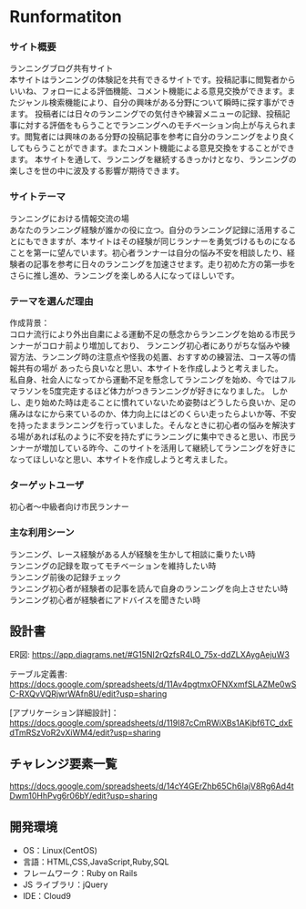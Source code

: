 # Runformatiton

### サイト概要
ランニングブログ共有サイト  
本サイトはランニングの体験記を共有できるサイトです。投稿記事に閲覧者からいいね、フォローによる評価機能、コメント機能による意見交換ができます。またジャンル検索機能により、自分の興味がある分野について瞬時に探す事ができます。
投稿者には日々のランニングでの気付きや練習メニューの記録、投稿記事に対する評価をもらうことでランニングへのモチベーション向上が与えられます。閲覧者には興味のある分野の投稿記事を参考に自分のランニングをより良くしてもらうことができます。またコメント機能による意見交換をすることができます。
本サイトを通して、ランニングを継続するきっかけとなり、ランニングの楽しさを世の中に波及する影響が期待できます。

### サイトテーマ
ランニングにおける情報交流の場  
あなたのランニング経験が誰かの役に立つ。自分のランニング記録に活用することにもできますが、本サイトはその経験が同じランナーを勇気づけるものになることを第一に望んでいます。初心者ランナーは自分の悩み不安を相談したり、経験者の記事を参考に日々のランニングを加速させます。走り初めた方の第一歩をさらに推し進め、ランニングを楽しめる人になってほしいです。


### テーマを選んだ理由
作成背景：  
コロナ流行により外出自粛による運動不足の懸念からランニングを始める市民ランナーがコロナ前より増加しており、
ランニング初心者にありがちな悩みや練習方法、ランニング時の注意点や怪我の処置、おすすめの練習法、コース等の情報共有の場が
あったら良いなと思い、本サイトを作成しようと考えました。  
私自身、社会人になってから運動不足を懸念してランニングを始め、今ではフルマラソンを5度完走するほど体力がつきランニングが好きになりました。
しかし、走り始めた時は走ることに慣れていないため姿勢はどうしたら良いか、足の痛みはなにから来ているのか、体力向上にはどのくらい走ったらよいか等、不安を持ったままランニングを行っていました。そんなときに初心者の悩みを解決する場があれば私のように不安を持たずにランニングに集中できると思い、市民ランナーが増加している昨今、このサイトを活用して継続してランニングを好きになってほしいなと思い、本サイトを作成しようと考えました。


### ターゲットユーザ
初心者〜中級者向け市民ランナー

### 主な利用シーン
ランニング、レース経験がある人が経験を生かして相談に乗りたい時  
ランニングの記録を取ってモチベーションを維持したい時  
ランニング前後の記録チェック  
ランニング初心者が経験者の記事を読んで自身のランニングを向上させたい時  
ランニング初心者が経験者にアドバイスを聞きたい時

## 設計書
ER図: https://app.diagrams.net/#G15NI2rQzfsR4LO_75x-ddZLXAygAejuW3  

テーブル定義書: https://docs.google.com/spreadsheets/d/11Av4pgtmxOFNXxmfSLAZMe0wSC-RXQvVQRjwrWAfn8U/edit?usp=sharing  

[アプリケーション詳細設計]：https://docs.google.com/spreadsheets/d/119I87cCmRWiXBs1AKjbf6TC_dxEdTmRSzVoR2vXiWM4/edit?usp=sharing


## チャレンジ要素一覧
https://docs.google.com/spreadsheets/d/14cY4GErZhb65Ch6IajV8Rg6Ad4tDwm10HhPvg6r06bY/edit?usp=sharing


## 開発環境

- OS：Linux(CentOS)
- 言語：HTML,CSS,JavaScript,Ruby,SQL
- フレームワーク：Ruby on Rails
- JS ライブラリ：jQuery
- IDE：Cloud9